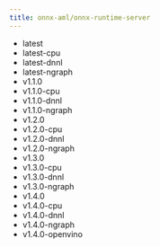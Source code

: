 ```yaml
---
title: onnx-aml/onnx-runtime-server
---
```

- latest
- latest-cpu
- latest-dnnl
- latest-ngraph
- v1.1.0
- v1.1.0-cpu
- v1.1.0-dnnl
- v1.1.0-ngraph
- v1.2.0
- v1.2.0-cpu
- v1.2.0-dnnl
- v1.2.0-ngraph
- v1.3.0
- v1.3.0-cpu
- v1.3.0-dnnl
- v1.3.0-ngraph
- v1.4.0
- v1.4.0-cpu
- v1.4.0-dnnl
- v1.4.0-ngraph
- v1.4.0-openvino
